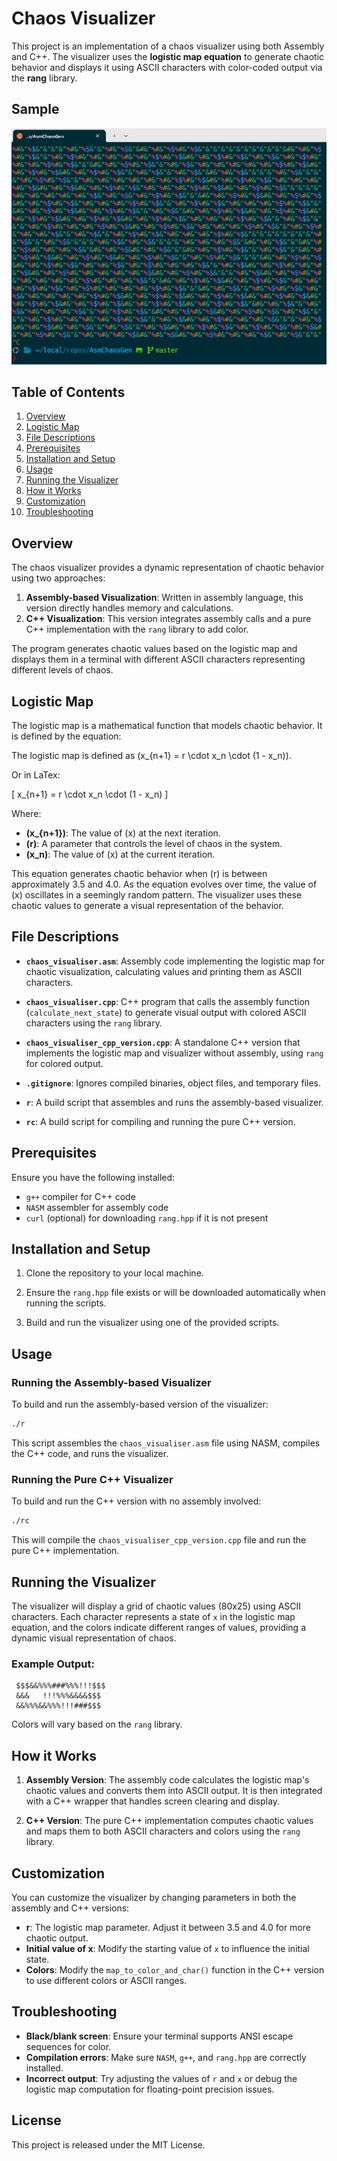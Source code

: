 # Chaos Visualizer

This project is an implementation of a chaos visualizer using both Assembly and C++. The visualizer uses the **logistic map equation** to generate chaotic behavior and displays it using ASCII characters with color-coded output via the **rang** library.

## Sample

![image](./resources/Image-0.jpeg)

## Table of Contents

1. [Overview](#overview)
2. [Logistic Map](#logistic-map)
3. [File Descriptions](#file-descriptions)
4. [Prerequisites](#prerequisites)
5. [Installation and Setup](#installation-and-setup)
6. [Usage](#usage)
7. [Running the Visualizer](#running-the-visualizer)
8. [How it Works](#how-it-works)
9. [Customization](#customization)
10. [Troubleshooting](#troubleshooting)

## Overview

The chaos visualizer provides a dynamic representation of chaotic behavior using two approaches:

1. **Assembly-based Visualization**: Written in assembly language, this version directly handles memory and calculations.
2. **C++ Visualization**: This version integrates assembly calls and a pure C++ implementation with the `rang` library to add color.

The program generates chaotic values based on the logistic map and displays them in a terminal with different ASCII characters representing different levels of chaos.

## Logistic Map

The logistic map is a mathematical function that models chaotic behavior. It is defined by the equation:

The logistic map is defined as \(x_{n+1} = r \cdot x_n \cdot (1 - x_n)\).

Or in LaTex:

\[
x_{n+1} = r \cdot x_n \cdot (1 - x_n)
\]

Where:
- **\(x_{n+1}\)**: The value of \(x\) at the next iteration.
- **\(r\)**: A parameter that controls the level of chaos in the system.
- **\(x_n\)**: The value of \(x\) at the current iteration.

This equation generates chaotic behavior when \(r\) is between approximately 3.5 and 4.0. As the equation evolves over time, the value of \(x\) oscillates in a seemingly random pattern. The visualizer uses these chaotic values to generate a visual representation of the behavior.

## File Descriptions

- **`chaos_visualiser.asm`**: Assembly code implementing the logistic map for chaotic visualization, calculating values and printing them as ASCII characters.
  
- **`chaos_visualiser.cpp`**: C++ program that calls the assembly function (`calculate_next_state`) to generate visual output with colored ASCII characters using the `rang` library.

- **`chaos_visualiser_cpp_version.cpp`**: A standalone C++ version that implements the logistic map and visualizer without assembly, using `rang` for colored output.

- **`.gitignore`**: Ignores compiled binaries, object files, and temporary files.

- **`r`**: A build script that assembles and runs the assembly-based visualizer.

- **`rc`**: A build script for compiling and running the pure C++ version.

## Prerequisites

Ensure you have the following installed:
- `g++` compiler for C++ code
- `NASM` assembler for assembly code
- `curl` (optional) for downloading `rang.hpp` if it is not present

## Installation and Setup

1. Clone the repository to your local machine.

2. Ensure the `rang.hpp` file exists or will be downloaded automatically when running the scripts.

3. Build and run the visualizer using one of the provided scripts.

## Usage

### Running the Assembly-based Visualizer

To build and run the assembly-based version of the visualizer:

```bash
./r
```

This script assembles the `chaos_visualiser.asm` file using NASM, compiles the C++ code, and runs the visualizer.

### Running the Pure C++ Visualizer

To build and run the C++ version with no assembly involved:

```bash
./rc
```

This will compile the `chaos_visualiser_cpp_version.cpp` file and run the pure C++ implementation.

## Running the Visualizer

The visualizer will display a grid of chaotic values (80x25) using ASCII characters. Each character represents a state of `x` in the logistic map equation, and the colors indicate different ranges of values, providing a dynamic visual representation of chaos.

### Example Output:
```
 $$$&&%%%###%%%!!!$$$
 &&&   !!!%%%&&&&$$$
 &&%%%&&%%%!!!###$$$
```
Colors will vary based on the `rang` library.

## How it Works

1. **Assembly Version**: The assembly code calculates the logistic map's chaotic values and converts them into ASCII output. It is then integrated with a C++ wrapper that handles screen clearing and display.
   
2. **C++ Version**: The pure C++ implementation computes chaotic values and maps them to both ASCII characters and colors using the `rang` library.

## Customization

You can customize the visualizer by changing parameters in both the assembly and C++ versions:
- **r**: The logistic map parameter. Adjust it between 3.5 and 4.0 for more chaotic output.
- **Initial value of x**: Modify the starting value of `x` to influence the initial state.
- **Colors**: Modify the `map_to_color_and_char()` function in the C++ version to use different colors or ASCII ranges.

## Troubleshooting

- **Black/blank screen**: Ensure your terminal supports ANSI escape sequences for color.
- **Compilation errors**: Make sure `NASM`, `g++`, and `rang.hpp` are correctly installed.
- **Incorrect output**: Try adjusting the values of `r` and `x` or debug the logistic map computation for floating-point precision issues.

## License

This project is released under the MIT License.

